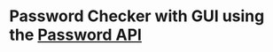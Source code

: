 # Password Checker with GUI using the [Password API](https://haveibeenpwned.com/API/v3#PwnedPasswords)
